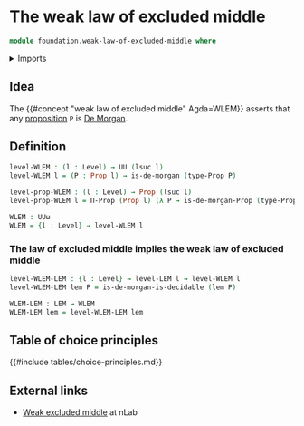 # The weak law of excluded middle

```agda
module foundation.weak-law-of-excluded-middle where
```

<details><summary>Imports</summary>

```agda
open import foundation.law-of-excluded-middle
open import foundation.propositions
open import foundation.universe-levels

open import logic.de-morgan-types
```

</details>

## Idea

The {{#concept "weak law of excluded middle" Agda=WLEM}} asserts that any
[proposition](foundation-core.propositions.md) `P` is
[De Morgan](logic.de-morgan-propositions.md).

## Definition

```agda
level-WLEM : (l : Level) → UU (lsuc l)
level-WLEM l = (P : Prop l) → is-de-morgan (type-Prop P)

level-prop-WLEM : (l : Level) → Prop (lsuc l)
level-prop-WLEM l = Π-Prop (Prop l) (λ P → is-de-morgan-Prop (type-Prop P))

WLEM : UUω
WLEM = {l : Level} → level-WLEM l
```

### The law of excluded middle implies the weak law of excluded middle

```agda
level-WLEM-LEM : {l : Level} → level-LEM l → level-WLEM l
level-WLEM-LEM lem P = is-de-morgan-is-decidable (lem P)

WLEM-LEM : LEM → WLEM
WLEM-LEM lem = level-WLEM-LEM lem
```

## Table of choice principles

{{#include tables/choice-principles.md}}

## External links

- [Weak excluded middle](https://ncatlab.org/nlab/show/weak+excluded+middle) at
  nLab
